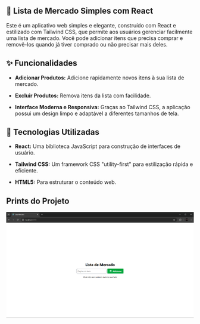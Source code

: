 ## 🛒 Lista de Mercado Simples com React

Este é um aplicativo web simples e elegante, construído com React e estilizado com Tailwind CSS, que permite aos usuários gerenciar facilmente uma lista de mercado. Você pode adicionar itens que precisa comprar e removê-los quando já tiver comprado ou não precisar mais deles.

## ✨ Funcionalidades

- **Adicionar Produtos:** Adicione rapidamente novos itens à sua lista de mercado.

- **Excluir Produtos:** Remova itens da lista com facilidade.

- **Interface Moderna e Responsiva:** Graças ao Tailwind CSS, a aplicação possui um design limpo e adaptável a diferentes tamanhos de tela.

## 🚀 Tecnologias Utilizadas

- **React:** Uma biblioteca JavaScript para construção de interfaces de usuário.

- **Tailwind CSS:** Um framework CSS "utility-first" para estilização rápida e eficiente.

- **HTML5:** Para estruturar o conteúdo web.

## Prints do Projeto

![Imagem da lista vazia](mercado/public/images/print-add-lista.png)
